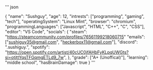 ''' json

{
  "name": "Sushguy",
  "age": 12,
  "intrests": ["programming", "gaming", "tech"],
  "operatingSystem": "Linux Mint",
  "browser": "chromium",
  "programmingLanguages": ["Javascript", "HTML", "C++", "C", "CSS"],
  "editor": "VS Code",
  "socials": {
    "steam": "https://steamcommunity.com/profiles/76561199218060715"
    "emails": ["sushiguy35@gmail.com", "heckerbox11@gmail.com"],
    "discord": ".sushiguy.",
    "spotify": "https://open.spotify.com/artist/40cUC0jfAHbFyKLpqUWGts?si=otjttYqsTFGqmgETLd9_7w",
  },
  "grade": ["A+ (Unoffical)"],
  "learning": "middle school",
  "hasBrainDamage": true
  }
'''
